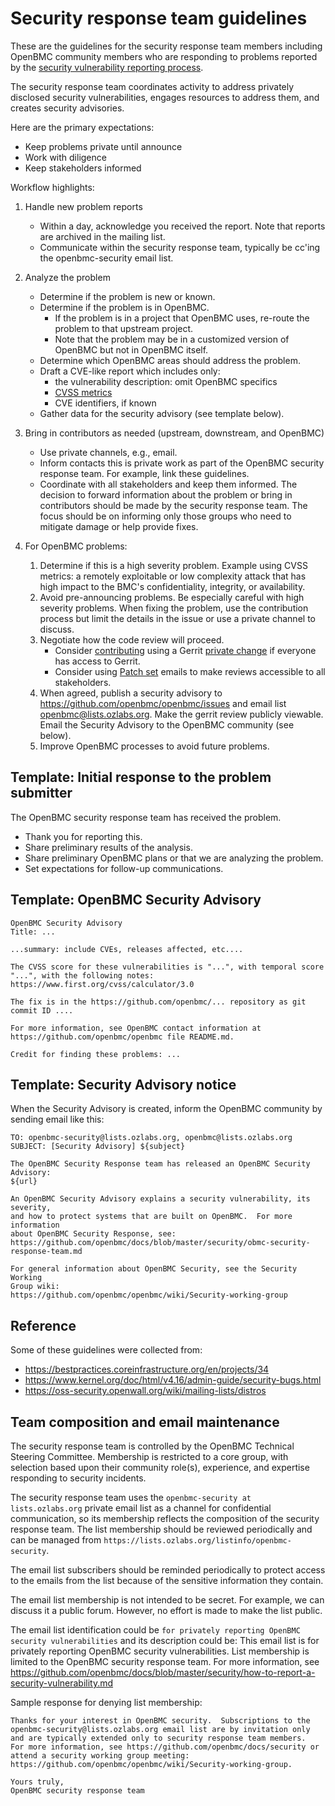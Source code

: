 # Security response team guidelines

These are the guidelines for the security response team members
including OpenBMC community members who are responding to problems
reported by the [security vulnerability reporting process](./obmc-security-response-team.md).

The security response team coordinates activity to address privately
disclosed security vulnerabilities, engages resources to address them,
and creates security advisories.

Here are the primary expectations:
 - Keep problems private until announce
 - Work with diligence
 - Keep stakeholders informed

Workflow highlights:

1. Handle new problem reports
    - Within a day, acknowledge you received the report.
      Note that reports are archived in the mailing list.
    - Communicate within the security response team, typically be
      cc'ing the openbmc-security email list.

2. Analyze the problem
    - Determine if the problem is new or known.
    - Determine if the problem is in OpenBMC.
       - If the problem is in a project that OpenBMC uses, re-route
         the problem to that upstream project.
       - Note that the problem may be in a customized version of
         OpenBMC but not in OpenBMC itself.
    - Determine which OpenBMC areas should address the problem.
    - Draft a CVE-like report which includes only:
       * the vulnerability description: omit OpenBMC specifics
       * [CVSS metrics](https://www.first.org/cvss/calculator/3.0)
       * CVE identifiers, if known
    - Gather data for the security advisory (see template below).

3. Bring in contributors as needed (upstream, downstream, and OpenBMC)
    - Use private channels, e.g., email.
    - Inform contacts this is private work as part of the OpenBMC
      security response team.  For example, link these guidelines.
    - Coordinate with all stakeholders and keep them informed.
   The decision to forward information about the problem or bring in
   contributors should be made by the security response team.
   The focus should be on informing only those groups who need to
   mitigate damage or help provide fixes.

4. For OpenBMC problems:
    1. Determine if this is a high severity problem.  Example using
       CVSS metrics: a remotely exploitable or low complexity attack that has
       high impact to the BMC's confidentiality, integrity, or availability.
    2. Avoid pre-announcing problems.  Be especially careful with high
       severity problems.  When fixing the problem, use the contribution
       process but limit the details in the issue or use a
       private channel to discuss.
    3. Negotiate how the code review will proceed.
        - Consider [contributing](https://github.com/openbmc/docs/blob/master/CONTRIBUTING.md#submitting-changes-via-gerrit-server)
          using a Gerrit [private change](https://gerrit-review.googlesource.com/Documentation/intro-user.html#private-changes) if everyone has access to Gerrit.
        - Consider using [Patch set](https://en.wikipedia.org/wiki/Patch_(Unix))
          emails to make reviews accessible to all stakeholders.
    4. When agreed, publish a security advisory to
       https://github.com/openbmc/openbmc/issues and email list
       openbmc@lists.ozlabs.org.
       Make the gerrit review publicly viewable.
       Email the Security Advisory to the OpenBMC community (see below).
    5. Improve OpenBMC processes to avoid future problems.

## Template: Initial response to the problem submitter
The OpenBMC security response team has received the problem.
- Thank you for reporting this.
- Share preliminary results of the analysis.
- Share preliminary OpenBMC plans or that we are analyzing the problem.
- Set expectations for follow-up communications.

## Template: OpenBMC Security Advisory
```
OpenBMC Security Advisory
Title: ...

...summary: include CVEs, releases affected, etc....

The CVSS score for these vulnerabilities is "...", with temporal score
"...", with the following notes:
https://www.first.org/cvss/calculator/3.0

The fix is in the https://github.com/openbmc/... repository as git
commit ID ....

For more information, see OpenBMC contact information at
https://github.com/openbmc/openbmc file README.md.

Credit for finding these problems: ...
```

## Template: Security Advisory notice
When the Security Advisory is created, inform the OpenBMC community by
sending email like this:

```
TO: openbmc-security@lists.ozlabs.org, openbmc@lists.ozlabs.org
SUBJECT: [Security Advisory] ${subject}

The OpenBMC Security Response team has released an OpenBMC Security Advisory:
${url}

An OpenBMC Security Advisory explains a security vulnerability, its severity,
and how to protect systems that are built on OpenBMC.  For more information
about OpenBMC Security Response, see:
https://github.com/openbmc/docs/blob/master/security/obmc-security-response-team.md

For general information about OpenBMC Security, see the Security Working
Group wiki:
https://github.com/openbmc/openbmc/wiki/Security-working-group
```

## Reference
Some of these guidelines were collected from:
 - https://bestpractices.coreinfrastructure.org/en/projects/34
 - https://www.kernel.org/doc/html/v4.16/admin-guide/security-bugs.html
 - https://oss-security.openwall.org/wiki/mailing-lists/distros

## Team composition and email maintenance

The security response team is controlled by the OpenBMC Technical
Steering Committee.  Membership is restricted to a core group, with
selection based upon their community role(s), experience, and
expertise responding to security incidents.

The security response team uses the `openbmc-security at
lists.ozlabs.org` private email list as a channel for confidential
communication, so its membership reflects the composition of the
security response team.  The list membership should be reviewed
periodically and can be managed from
`https://lists.ozlabs.org/listinfo/openbmc-security`.

The email list subscribers should be reminded periodically to protect
access to the emails from the list because of the sensitive
information they contain.

The email list membership is not intended to be secret. For example,
we can discuss it a public forum. However, no effort is made to make
the list public.

The email list identification could be `for privately reporting
OpenBMC security vulnerabilities` and its description could be: This
email list is for privately reporting OpenBMC security
vulnerabilities.  List membership is limited to the OpenBMC security
response team.  For more information, see
https://github.com/openbmc/docs/blob/master/security/how-to-report-a-security-vulnerability.md

Sample response for denying list membership:
```
Thanks for your interest in OpenBMC security.  Subscriptions to the
openbmc-security@lists.ozlabs.org email list are by invitation only
and are typically extended only to security response team members.
For more information, see https://github.com/openbmc/docs/security or
attend a security working group meeting:
https://github.com/openbmc/openbmc/wiki/Security-working-group.

Yours truly,
OpenBMC security response team
```
